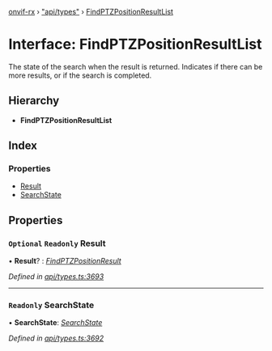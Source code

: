 [onvif-rx](../README.md) › ["api/types"](../modules/_api_types_.md) › [FindPTZPositionResultList](_api_types_.findptzpositionresultlist.md)

# Interface: FindPTZPositionResultList

The state of the search when the result is returned. Indicates if there can be more results, or if the search is completed.

## Hierarchy

* **FindPTZPositionResultList**

## Index

### Properties

* [Result](_api_types_.findptzpositionresultlist.md#optional-readonly-result)
* [SearchState](_api_types_.findptzpositionresultlist.md#readonly-searchstate)

## Properties

### `Optional` `Readonly` Result

• **Result**? : *[FindPTZPositionResult](_api_types_.findptzpositionresult.md)*

*Defined in [api/types.ts:3693](https://github.com/patrickmichalina/onvif-rx/blob/3e9b152/src/api/types.ts#L3693)*

___

### `Readonly` SearchState

• **SearchState**: *[SearchState](../enums/_api_types_.searchstate.md)*

*Defined in [api/types.ts:3692](https://github.com/patrickmichalina/onvif-rx/blob/3e9b152/src/api/types.ts#L3692)*
